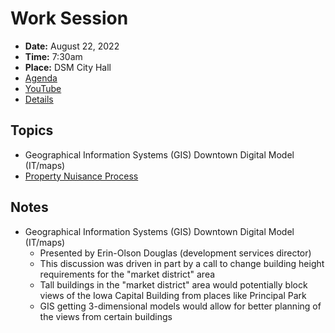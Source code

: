 # Work Session

- **Date:** August 22, 2022
- **Time:** 7:30am
- **Place:** DSM City Hall
- [Agenda](https://councildocs.dsm.city/agendas/2022/20220822CouncilWorkSession.pdf?pdf=Agenda&t=1660870020265)
- [YouTube](https://youtu.be/eLTneb97zwA)
- [Details](https://www.dsm.city/citycouncil_detail_T60_R2062.php)

## Topics

- Geographical Information Systems (GIS) Downtown Digital Model (IT/maps)
- [Property Nuisance Process](https://www.dsm.city/document_center/City%20Clerk/Work%20Sessions/2022/Property%20Nuisance%20Process.pdf)

## Notes

- Geographical Information Systems (GIS) Downtown Digital Model (IT/maps)
    - Presented by Erin-Olson Douglas (development services director)
    - This discussion was driven in part by a call to change building height requirements for the "market district" area
    - Tall buildings in the "market district" area would potentially block views of the Iowa Capital Building from places like Principal Park
    - GIS getting 3-dimensional models would allow for better planning of the views from certain buildings

